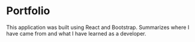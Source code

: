 # Portfolio

This application was built using React and Bootstrap. Summarizes where I have came from and what I have learned as a developer.
